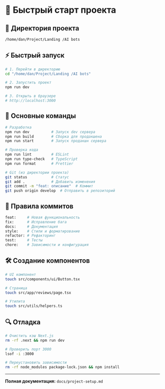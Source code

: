 # 🚀 Быстрый старт проекта

## 📁 Директория проекта
```bash
/home/dan/Project/Landing /AI bots
```

## ⚡ Быстрый запуск
```bash
# 1. Перейти в директорию
cd "/home/dan/Project/Landing /AI bots"

# 2. Запустить проект
npm run dev

# 3. Открыть в браузере
# http://localhost:3000
```

## 🔧 Основные команды
```bash
# Разработка
npm run dev          # Запуск dev сервера
npm run build        # Сборка для продакшена
npm run start        # Запуск продакшн сервера

# Проверка кода
npm run lint         # ESLint
npm run type-check   # TypeScript
npm run format       # Prettier

# Git (из директории проекта)
git status           # Статус
git add .            # Добавить изменения
git commit -m "feat: описание"  # Коммит
git push origin develop  # Отправить в репозиторий
```

## 📝 Правила коммитов
```bash
feat:     # Новая функциональность
fix:      # Исправление бага
docs:     # Документация
style:    # Стили и форматирование
refactor: # Рефакторинг
test:     # Тесты
chore:    # Зависимости и конфигурация
```

## 🛠️ Создание компонентов
```bash
# UI компонент
touch src/components/ui/Button.tsx

# Страница
touch src/app/reviews/page.tsx

# Утилита
touch src/utils/helpers.ts
```

## 🔍 Отладка
```bash
# Очистить кэш Next.js
rm -rf .next && npm run dev

# Проверить порт 3000
lsof -i :3000

# Переустановить зависимости
rm -rf node_modules package-lock.json && npm install
```

---
**Полная документация:** `docs/project-setup.md` 